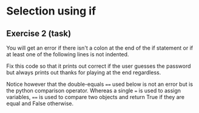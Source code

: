 # Selection using if
## Exercise 2 (task)

You will get an error if there isn't a colon at the end of the if statement or if at least one of the following lines is not indented.

Fix this code so that it prints out correct if the user guesses the password but always prints out thanks for playing at the end regardless.

Notice however that the double-equals `==` used below is not an error but is the python comparison operator. Whereas a single `=` is used to assign variables, `==` is used to compare two objects and return True if they are equal and False otherwise.
